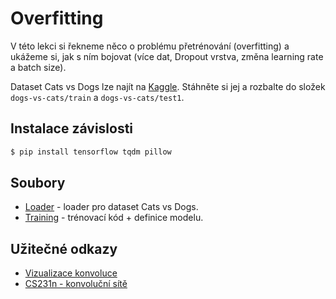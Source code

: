 # Overfitting
V této lekci si řekneme něco o problému přetrénování (overfitting) a ukážeme si, jak s ním bojovat
(více dat, Dropout vrstva, změna learning rate a batch size).

Dataset Cats vs Dogs lze najít na [Kaggle](https://www.kaggle.com/c/dogs-vs-cats). Stáhněte si jej
a rozbalte do složek `dogs-vs-cats/train` a `dogs-vs-cats/test1`.

## Instalace závislosti
```bash
$ pip install tensorflow tqdm pillow
```

## Soubory
- [Loader](loader.py) - loader pro dataset Cats vs Dogs.
- [Training](traing.py) - trénovací kód + definice modelu.

## Užitečné odkazy
- [Vizualizace konvoluce](https://ezyang.github.io/convolution-visualizer/)
- [CS231n - konvoluční sítě](https://cs231n.github.io/convolutional-networks/)
